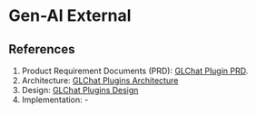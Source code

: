 # Gen-AI External

## References

1. Product Requirement Documents (PRD): [GLChat Plugin PRD](https://docs.google.com/document/d/1wdIuWeHvGbRbOXGKtjZtp5afaKGmfYnr9XApAN-u6hg/edit?usp=sharing).
2. Architecture: [GLChat Plugins Architecture](https://docs.google.com/document/d/1TTIEvPaErpSbe_0bJBaE94Eki0gR_ugdfN5i6Bz873k/edit?usp=sharing)
3. Design: [GLChat Plugins Design](https://docs.google.com/document/d/1E18zFEkepOnVWQp9QsFVTQeif7Lo2gWtRM2oclAEhsc/edit?usp=sharing)
4. Implementation: -

